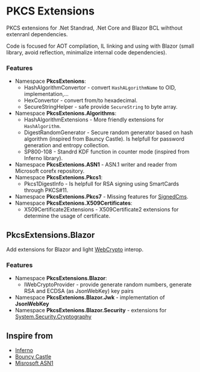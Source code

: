 # PKCS Extensions
PKCS extensions for .Net Standrad, .Net Core and Blazor BCL wihthout extenranl dependencies.

Code is focused for AOT compilation, IL linking and using with Blazor (small library, avoid reflection, minimalize internal code dependencies).

### Features
- Namespace **PkcsExtenions**:
  - HashAlgorithmConvertor - convert `HashALgorithmName` to OID, implementation,...
  - HexConvertor - convert from/to hexadecimal.
  - SecureStringHelper - safe provide `SecureString` to byte array.
- Namespace **PkcsExtenions.Algorithms**:
  - HashAlgorithmExtensions - More friendly extensions for `HashAlgorithm`.
  - DigestRandomGenerator - Secure random generator based on hash algorithm (inspired from Bauncy Castle). Is helpfull for password generation and entropy collection.
  - SP800-108 - Standrd KDF function in counter mode (inspired from Inferno library).
- Namespace **PkcsExtenions.ASN1** - ASN.1 writer and reader from Microsoft corefx repository.
- Namespace **PkcsExtenions.Pkcs1**:
  - Pkcs1DigestInfo - Is helpfull for RSA signing using SmartCards through PKCS#11.
- Namespace **PkcsExtenions.Pkcs7** - Missing features for [SignedCms](https://docs.microsoft.com/en-us/dotnet/api/system.security.cryptography.pkcs.signedcms?view=dotnet-plat-ext-3.1).
- Namespace **PkcsExtenions.X509Certificates**:
  - X509Certificate2Extensions - X509Certificate2 extensions for determine the usage of certificate.

 ## PkcsExtensions.Blazor
 Add extensions for Blazor and light [WebCrypto](https://developer.mozilla.org/en-US/docs/Web/API/Web_Crypto_API) interop.

 ### Features
 - Namespace **PkcsExtensions.Blazor**:
   - IWebCryptoProvider - provide generate random numbers, generate RSA and ECDSA (as JsonWebKey) key pairs
- Namespace **PkcsExtenions.Blazor.Jwk** - implementation of __JsonWebKey__
- Namespace **PkcsExtenions.Blazor.Security** - extensions for [System.Security.Cryptography](https://docs.microsoft.com/en-us/dotnet/api/system.security.cryptography?view=netstandard-2.1)

## Inspire from
 - [Inferno](https://securitydriven.net/inferno/)
 - [Bouncy Castle](https://github.com/novotnyllc/bc-csharp)
 - [Misrosoft ASN1](https://github.com/dotnet/corefx/tree/07e9caf00ea0f1893d4c25a5ee287000903fbbe2/src/Common/src/System/Security/Cryptography)
